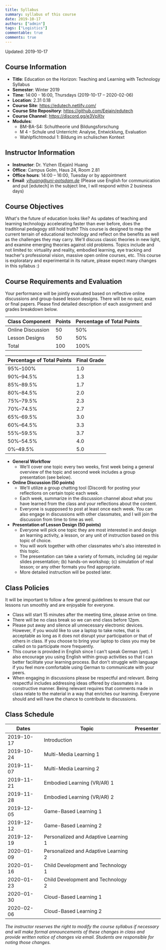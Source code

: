 ```yaml
---
title: Syllabus
summary: syllabus of this course
date: 2019-10-17
authors: ["admin"]
tags: ["Logistics"]
commentable: true
comments: true
---
```


Updated: 2019-10-17

## Course Information
- **Title**: Education on the Horizon: Teaching and Learning with Technology Syllabus
- **Semester**: Winter 2019
- **Time**: 14:00 - 16:00, Thursdays (2019-10-17 – 2020-02-06)
- **Location**: 2.31 0.18 
- **Course Site**: https://edutech.netlify.com/
- **Course Site Repository**: https://github.com/Eejain/edutech
- **Course Channel**: https://discord.gg/e3VpXtv
- **Modules**: 
    -   BM-BA-S4: Schultheorie und Bildungsforschung  
    -   M 4 - Schule und Unterricht: Analyse, Entwicklung, Evaluation 
    -   Wahlpflichtmodul 1: Bildung im schulischen Kontext  


## Instructor Information
- **Instructor**: Dr. Yizhen (Eejain) Huang 
- **Office**: Campus Golm, Haus 24, Room 2.81
- **Office hours**: 14:00 – 16:00, Tuesday or by appointment
- **Email**: *yihuang@uni-potsdam.de* (Please use English for communication and put [edutech] in the subject line, I will respond within 2 business days)

## Course Objectives
What's the future of education looks like? As updates of teaching and learning technology accelerating faster than ever before, does the traditional pedagogy still hold truth? This course is designed to map the current terrain of educational technology and reflect on the benefits as well as the challenges they may carry. We'll discuss classic theories in new light, and examine emerging theories against old problems. Topics include and not limited to: virtuality and reality, embodied learning, eye tracking and teacher's professional vision, massive open online courses, etc.
This course is exploratary and experimental in its nature, please expect many changes in this syllabus :)

## Course Requirements and Evaluation
Your performance will be jointly evaluated based on reflective online discussions and group-based lesson designs. There will be no quiz, exam or final papers. Please find detailed description of each assignment and grades breakdown below.



| Class Component          | Points   | Percentage of Total Points   |
| ------------------------ | -------- | ---------------------------- |
| Online Discussion        | 50       | 50%                          |
| Lesson Designs           | 50       | 50%                          |
| Total                    | 100      | 100%                         |


| Percentage of Total Points   | Final Grade   |
| ---------------------------- | ------------- |
| 95%–100%                     | 1.0           |
| 90%–94.5%                    | 1.3           |
| 85%–89.5%                    | 1.7           |
| 80%–84.5%                    | 2.0           |
| 75%–79.5%                    | 2.3           |
| 70%–74.5%                    | 2.7           |
| 65%–69.5%                    | 3.0           |
| 60%–64.5%                    | 3.3           |
| 55%–59.5%                    | 3.7           |
| 50%–54.5%                    | 4.0           |
| 0%–49.5%                     | 5.0           |

- **General Workflow**
    - We'll cover one topic every two weeks, first week being a general overview of the topic and second week includes a group presentation (see below). 
- **Online Discussion (50 points)**  
    - We'll utilize a group chatting tool (Discord) for posting your reflections on certain topic each week.  
    - Each week, summarize in the discussion channel about what you have learned from the class and your reflections about the content.  
    - Everyone is suppposed to post at least once each week. You can also engage in discussions with other classmates, and I will join the discussion from time to time as well. 
- **Presentation of Lesson Design (50 points)**
    - Everyone will pick one topic they are most interested in and design an learning activity, a lesson, or any unit of instruction based on this topic of choice. 
    - You will work together with other classmates who's also interested in this topic. 
    - The presentation can take a variety of formats, including (a) regular slides presentation; (b) hands-on workshop; (c) simulation of real lesson; or any other formats you find appropriate. 
    - More detailed instruction will be posted later. 

## Class Policies
It will be important to follow a few general guidelines to ensure that our lessons run smoothly and are enjoyable for everyone.  

- Class will start 15 minutes after the meeting time, please arrive on time.
- There will be no class break so we can end class before 12pm. 
- Please put away and silence all unnecessary electronic devices. However, if you would like to use a laptop to take notes, that is acceptable as long as it does not disrupt your participation or that of others in class. If you choose to bring your laptop to class you may be called on to participate more frequently. 
- This course is provided in English since I can't speak German (yet). I also encourage you using English within group activities so that I can better facilitate your learning process. But don't struggle with language if you feel more comfortable using German to communicate with your peers.
- When engaging in discussions please be respectful and relevant. Being respectful includes addressing ideas offered by classmates in a constructive manner. Being relevant requires that comments made in class relate to the material in a way that enriches our learning. Everyone should and will have the chance to contribute to discussions. 


## Class Schedule

| Dates                 | Topic                                | Presenter |
| --------------------- | ----------------------------------   | --------- |
| 2019-10-17            | Introduction                         |           |
| 2019-10-24            | Multi-Media Learning 1               |           |
| 2019-11-07            | Multi-Media Learning 2               |           |
| 2019-11-21            | Embodied Learning (VR/AR) 1          |           |
| 2019-11-28            | Embodied Learning (VR/AR) 2          |           |
| 2019-12-05            | Game-Based Learning 1                |           |
| 2019-12-12            | Game-Based Learning 2                |           |
| 2019-12-19            | Personalized and Adaptive Learning 1 |           |
| 2020-01-09            | Personalized and Adaptive Learning 2 |           |
| 2020-01-16            | Child Development and Technology 1   |           |
| 2020-01-23            | Child Development and Technology 2   |           |
| 2020-01-30            | Cloud-Based Learning 1               |           |
| 2020-02-06            | Cloud-Based Learning 2               |           |



*The instructor reserves the right to modify the course syllabus if necessary and will make formal announcements of these changes in class and provide written notice of changes via email. Students are responsible for noting those changes.*





